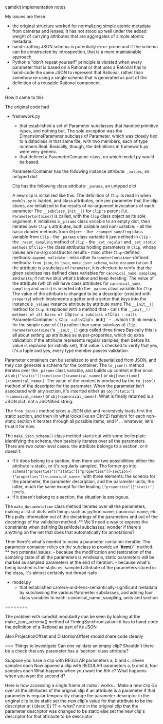 camdkit implementation notes

My issues are these:
- the original structure worked for normalizing simple atomic metadata from cameras and lenses; it has not stood up well under the added weight of carrying attributes that are aggregates of simple atomic metadata.
- hand-crafting JSON schema is potentially error-prone and if the schema can be constructed by introspection, that is a more maintainable approach
- Python's "don't repeat yourself" principle is violated when every parameter that is based on a Rational or that uses a Rational has to hand-code the same JSON to represent that Rational, rather than somehow re-using a single schema that is generated as part of the definition of a reusable Rational component
- 

How it came to this

The original code had
- framework.py
  - that established a set of Parameter subclasses that handled primitive types, and nothing but. The sole exception was the DimensionsParameter subclass of Parameter, which was closely tied to a dataclass in that same file, with two members, each of type numbers.Real. Basically, though, the definitions in framework.py were very generic.
  - that defined a ParameterContainer class, on which model.py would be based.

  ParameterContainer has the following instance attribute:
    `_values`, an untyped dict

  Clip has the following class attribute:
    `_params`, an untyped dict

  A new clip is initialized like this:
    The definition of `Clip` is read in when `models.py` is loaded, and class attributes, one per parameter
      that the clip stores, are initialized to the results of no-argument invocations of each parameter
    The `__subclass_init__()` for `Clip'`s parent (i.e. `ParameterContainer`) is called, with the `Clip` class object
      as its sole argument. It initializes a `_params` class variable to an empty dict, then iterates over `Clip`'s attributes, both callable and non-callable:
        - all the basic dunder methods from `Object`
        - the `_changed_sampling` class variable from `Clip`
        - the `_params` class variable it just defined in `Clip`
        - the `_reset_sampling` method of `Clip`
        - the `_set_regular` and `_set_static methods` of `Clip`
        - the class attributes holding parameters in `Clip`, whose values are no-arg constructor results
        - misc other `Clip`-defined methods: `append`, `validate`
        - misc other `ParameterContainer`-defined methods: `from_json`, `to_json`, `make_json_schema`, `make_documentation`
      If the attribute is a subclass of `Parameter`, it is checked to verify that the given subclass has defined class variables for `canonical_name`, `sampling`, and `units`; if not we skip what's below and keep iterating.
      The value of the attribute (which will have class attributes for `canonical_name`, `sampling` and `units`) is inserted into the `_params` class variable for `Clip`
      The value of the attribute is changed to be a descriptor (created with `property`) which implements a getter and a setter that keys into the instance's `_values` instance attribute by attribute name
      The `__init__()` method for `Clip` is replaced with a method that
      - calls the `__init__()`` methods of all bases of `Clip` (or a subclass of `Clip`)
      - calls `ParameterContainer`'s `Clip`
      - calls `Clip'`s `__init__()``
      - ...which I think means for the simple case of `Clip` rather than some subclass of `Clip`, `ParameterContainer`'s `__init__()` gets called three times
    Basically this is all about setting up attributes as super-properties, which do extra validation: if the attribute represents regular samples, then before its value is replaced (or initially set), that value is checked to verify that yes, it's a tuple and yes, every type member passes validation.

Parameter containers can be serialized to and deserialized from JSON, and they can generate a schema for the container:
  The `to_json()` method iterates over the `_params` class variable, and builds up content either once as `obj["static"][<section>][<canonical_name>]` or `obj[<section>][<canonical_name>]`. The value of the content is produced by the `to_json()` method of the descriptor for the parameter. When the parameter isn't associated with any section, it's inserted either as `obj["static"][<canonical_name>]` or `obj[<canonical_name>]`. What is finally returned is a JSON dict, not a JSONified string.

  The `from_json()` method takes a JSON dict and recursively loads first the static section, and then (in what looks like an O(n^2) fashion) for each non-static section it iterates through all possible items, and if ... whatever, let's trust it for now.

  The `make_json_schema()` class method starts out with some boilerplate identifying the schema, then basically iterates over all the parameters. There are two outer-level cases: the attribute belongs to a section, or it doesn't.
  - If it does belong to a section, then there are two possibilities: either the attribute is static, or it's regularly sampled. The former go into `schema["properties"]["static"]["properties"][<section>]["properties"][<canonical_name>]` with three elements: the schema for the parameter, the parameter description, and the parameter units; the latter, much the same except for the leading `["properties"]["static"]` levels.
  - If it doesn't belong to a section, the situation is analogous.

  The `make_documentation` class method iterates over all the parameters, making a list of dicts with things such as python name, canonical name, etc. This pulls information out of the docstrings of the parameters and out of the docstrings of the validation method.
  ** We'll need a way to express the constraints when defining BaseModel subclasses; wonder if there's anything on the net that does that automatically for annotations?

Then there's what's needed to make a parameter container iterable. The parameter container relies on the subclass to provide an `__item__()`` method.
  ** two potential issues:
    - because the modification and restoration of the sampling state of all the parameters is wholesale, static parameters will be marked as sampled parameters at the end of iteration.
    - because what's being bashed is the static vs. sampled attribute of the parameters stored in the class, it's almost certainly not thread-safe

- model.py
   - that established camera-and-lens-semantically-significant metadata by subclassing the various Parameter subclasses, and adding four class variables to each: canonical_name, sampling, units and section

========

The problem with camdkit modularity can be seen by looking at the make_json_schema() method of TimingSynchronization: it has to hand-code the definition of a Rational as part of its JSON

Also ProjectionOffset and DistortionOffset should share code cleanly

=== Things to investigate
Can one validate an empty clip?
Shouldn't there be a check that any parameter has a 'section' class attribute?

Suppose you have a clip with REGULAR parameters a, b and c, seven samples each
Now append a clip with REGULAR parameters a, b and d, four samples each
What happens when you want the 9th c?
What happens when you want the second d?

Here is how accessing a single frame at index i works...
Make a new clip
Go over all the attributes of the original clip
  if an attribute is a parameter
    if that parameter is regular
      temporarily change the parameter descriptor in the original clip to be static
      set the new clip's value for that attribute to be the descriptor at i (desc[i]) ?? <- what?
      note in the original clip that the parameter descriptor was changed to be static
    else
      set the new clip's descriptor for that attribute to be descriptor

